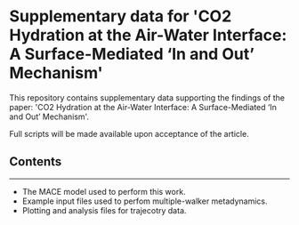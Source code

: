 # Supplementary data for 'CO2 Hydration at the Air-Water Interface: A Surface-Mediated ‘In and Out’ Mechanism'
This repository contains supplementary data supporting the findings of the paper: 'CO2 Hydration at the Air-Water Interface: A Surface-Mediated ‘In and Out’ Mechanism'.

Full scripts will be made available upon acceptance of the article. 

## Contents
---
- The MACE model used to perform this work.
- Example input files used to perfom multiple-walker metadynamics.
- Plotting and analysis files for trajecotry data. 
